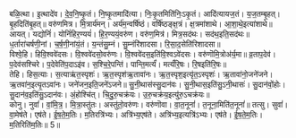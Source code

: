 

  
बळि॒त्था। इ॒त्थादे॑व। दे॒व॒नि॒ष्कृ॒तं। नि॒ष्कृ॒तमादि॑त्या। निः॒कृ॒तमिति॑निः॒ऽकृ॒तं। आदि॑त्यायज॒तं। य॒ज॒तम्बृ॒हत्। बृ॒हदिति॑बृ॒हत्॥ वरु॑णमित्र। मि॒त्रार्य॑मन्। अर्य॑म॒न्वर्षि॑ष्ठं। वर्षि॑ष्ठङ्क्ष॒त्रं। क्ष॒त्रमा॑शाथे। आ॒शा॒थे॒इत्या॑शाथे॥  
आयत्। यद्योनिं॑। योनिं॑हिर॒ण्ययं॑। हि॒र॒ण्ययं॒वरु॑ण। वरु॑ण॒मित्र॑। मित्र॒सद॑थः। सद॑थ॒इति॒सद॑थः॥ ध॒र्तारा॑चर्षणी॒नां। च॒र्ष॒णी॒नांयं॒तं। य॒न्तंसु॒म्नं। सु॒म्नंरि॑शादसा। रि॒सा॒द॒सेति॑रिशादसा॥  
विश्वे॒हि। हिवि॒श्ववे॑दसः। वि॒श्ववे॑दसो॒वरु॑णः। वि॒श्ववे॑दस॒इति॑वि॒श्वऽवे॑दसः। वरु॑णॊमि॒त्रोअ॑र्य॒मा॥ व्र॒ताप॒देव॑। प॒देव॑सश्चिरे। प॒देवेति॑प॒दाऽइ॑व। स॒श्चि॒रे॒पन्ति॑। पान्ति॒मर्त्यं॑। मर्त्यं॑रि॒षः। रि॒षइति॑रि॒षः॥  
तेहि। हिस॒त्याः। स॒त्याऋ॑त॒स्पृशः॑। ऋ॒त॒स्पृश॑ऋ॒तावा॑नः। ऋ॒त॒स्पृश॒इत्यृ॑त॒ऽस्पृशः॑। ऋ॒तावा॑नो॒जने॑जने। ऋ॒तवा॑न॒इत्यृ॒तऽवा॑नः। जने॑जन॒इति॒जने॑ऽजने॥ सु॒नी॒थास॑स्सु॒दान॑वः। सु॒नी॒थास॒इति॑सु॒ऽनी॒थासः॑। सु॒दान॑वों॒होः। सु॒दान॑व॒इति॑सु॒ऽदान॑वः। अं॒होश्चि॑त्। चि॒दु॒रु॒चक्र॑यः। उ॒रु॒चक्र॑य॒इत्यु॑रु॒ऽचक्र॑यः॥  
कोनु। नुवां॑। वां॒मि॒त्र॒। मि॒त्रा॒स्तु॑तः। अस्तु॑तो॒वरु॑णः। वरु॑णॊवा। वा॒त॒नूनां॑। त॒नूना॒मिति॑त॒नूनां॑॥ तत्सु। सुवां॑। वा॒मेष॑ते। एष॑ते। ई॒ष॒ते॒म॒तिः। म॒तिरत्रि॑भ्यः। अत्रि॑भ्य॒एष॑ते। अत्रि॑भ्य॒इत्यत्रि॑ऽभ्यः। एष॑ते। ई॒ष॒ते॒म॒तिः। म॒तिरिति॑म॒तिः॥ 5॥  
